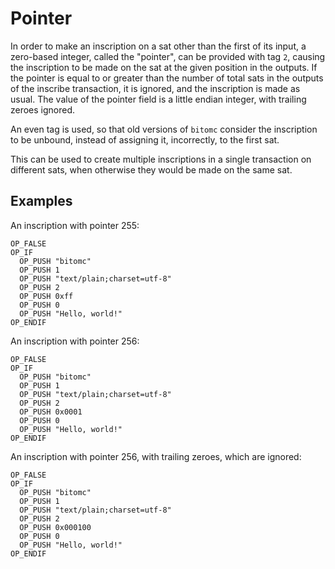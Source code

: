 Pointer
=======

In order to make an inscription on a sat other than the first of its input, a
zero-based integer, called the "pointer", can be provided with tag `2`, causing
the inscription to be made on the sat at the given position in the outputs. If
the pointer is equal to or greater than the number of total sats in the outputs
of the inscribe transaction, it is ignored, and the inscription is made as
usual. The value of the pointer field is a little endian integer, with trailing
zeroes ignored.

An even tag is used, so that old versions of `bitomc` consider the inscription to
be unbound, instead of assigning it, incorrectly, to the first sat.

This can be used to create multiple inscriptions in a single transaction on
different sats, when otherwise they would be made on the same sat.

Examples
--------

An inscription with pointer 255:

```
OP_FALSE
OP_IF
  OP_PUSH "bitomc"
  OP_PUSH 1
  OP_PUSH "text/plain;charset=utf-8"
  OP_PUSH 2
  OP_PUSH 0xff
  OP_PUSH 0
  OP_PUSH "Hello, world!"
OP_ENDIF
```

An inscription with pointer 256:

```
OP_FALSE
OP_IF
  OP_PUSH "bitomc"
  OP_PUSH 1
  OP_PUSH "text/plain;charset=utf-8"
  OP_PUSH 2
  OP_PUSH 0x0001
  OP_PUSH 0
  OP_PUSH "Hello, world!"
OP_ENDIF
```

An inscription with pointer 256, with trailing zeroes, which are ignored:

```
OP_FALSE
OP_IF
  OP_PUSH "bitomc"
  OP_PUSH 1
  OP_PUSH "text/plain;charset=utf-8"
  OP_PUSH 2
  OP_PUSH 0x000100
  OP_PUSH 0
  OP_PUSH "Hello, world!"
OP_ENDIF
```
